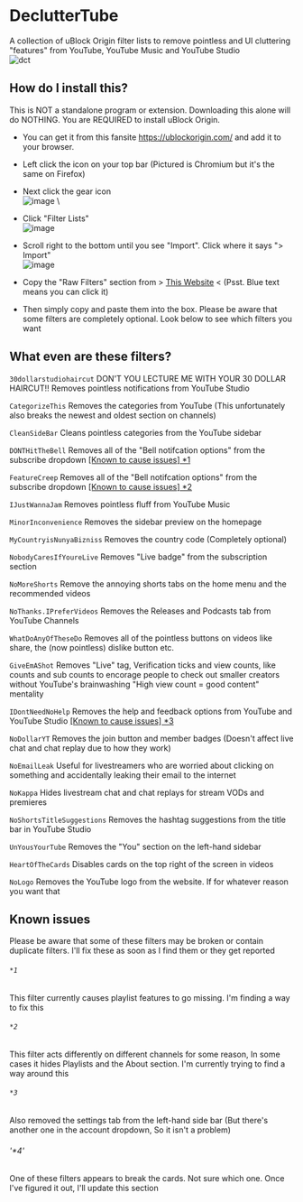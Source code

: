 # DeclutterTube
A collection of uBlock Origin filter lists to remove pointless and UI cluttering "features" from YouTube, YouTube Music and YouTube Studio
\
![dct](https://github.com/Git-Pikakid98/decluttertube/assets/12392651/ed52802d-8859-4fa1-a995-de7a470cbe4a)

## How do I install this?
This is NOT a standalone program or extension. Downloading this alone will do NOTHING. You are REQUIRED to install uBlock Origin.
- You can get it from this fansite https://ublockorigin.com/ and add it to your browser.
- Left click the icon on your top bar (Pictured is Chromium but it's the same on Firefox)
- Next click the gear icon
\
![image](https://github.com/Git-Pikakid98/decluttertube/assets/12392651/a013bb94-495c-459e-b2f1-143dcb1b630e)
\
- Click "Filter Lists"
\
![image](https://github.com/Git-Pikakid98/decluttertube/assets/12392651/692bd7aa-15a1-4727-bf54-db1ac74fb6ec)

- Scroll right to the bottom until you see "Import". Click where it says "> Import"
\
![image](https://github.com/Git-Pikakid98/decluttertube/assets/12392651/c73e0fa0-2ac1-4adc-9771-a04f0f817b48)

- Copy the "Raw Filters" section from > [This Website](https://git-pikakid98.github.io/other/decluttertube) < (Psst. Blue text means you can click it)
- Then simply copy and paste them into the box. Please be aware that some filters are completely optional. Look below to see which filters you want

## What even are these filters?

`30dollarstudiohaircut` DON'T YOU LECTURE ME WITH YOUR 30 DOLLAR HAIRCUT!! Removes pointless notifications from YouTube Studio

`CategorizeThis` Removes the categories from YouTube (This unfortunately also breaks the newest and oldest section on channels)

`CleanSideBar` Cleans pointless categories from the YouTube sidebar

`DONTHitTheBell` Removes all of the "Bell notifcation options" from the subscribe dropdown [[Known to cause issues] *1](https://github.com/Git-Pikakid98/decluttertube#1)

`FeatureCreep` Removes all of the "Bell notifcation options" from the subscribe dropdown [[Known to cause issues] *2](https://github.com/Git-Pikakid98/decluttertube#2)

`IJustWannaJam` Removes pointless fluff from YouTube Music

`MinorInconvenience` Removes the sidebar preview on the homepage

`MyCountryisNunyaBizniss` Removes the country code (Completely optional)

`NobodyCaresIfYoureLive` Removes "Live badge" from the subscription section

`NoMoreShorts` Remove the annoying shorts tabs on the home menu and the recommended videos

`NoThanks.IPreferVideos` Removes the Releases and Podcasts tab from YouTube Channels

`WhatDoAnyOfTheseDo` Removes all of the pointless buttons on videos like share, the (now pointless) dislike button etc.

`GiveEmAShot` Removes "Live" tag, Verification ticks and view counts, like counts and sub counts to encorage people to check out smaller creators without YouTube's brainwashing "High view count = good content" mentality

`IDontNeedNoHelp` Removes the help and feedback options from YouTube and YouTube Studio [[Known to cause issues] *3](https://github.com/Git-Pikakid98/decluttertube#3)

`NoDollarYT` Removes the join button and member badges (Doesn't affect live chat and chat replay due to how they work)

`NoEmailLeak` Useful for livestreamers who are worried about clicking on something and accidentally leaking their email to the internet

`NoKappa` Hides livestream chat and chat replays for stream VODs and premieres

`NoShortsTitleSuggestions` Removes the hashtag suggestions from the title bar in YouTube Studio

`UnYousYourTube` Removes the "You" section on the left-hand sidebar

`HeartOfTheCards` Disables cards on the top right of the screen in videos

`NoLogo` Removes the YouTube logo from the website. If for whatever reason you want that

## Known issues
Please be aware that some of these filters may be broken or contain duplicate filters. I'll fix these as soon as I find them or they get reported

###### `*1`
This filter currently causes playlist features to go missing. I'm finding a way to fix this

###### `*2`
This filter acts differently on different channels for some reason, In some cases it hides Playlists and the About section. I'm currently trying to find a way around this

###### `*3`
Also removed the settings tab from the left-hand side bar (But there's another one in the account dropdown, So it isn't a problem)

###### '*4'
One of these filters appears to break the cards. Not sure which one. Once I've figured it out, I'll update this section
